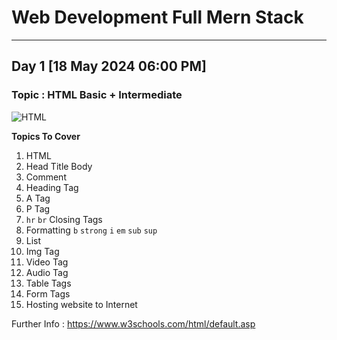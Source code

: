 # Web Development Full Mern Stack
---
## Day 1 [18 May 2024 06:00 PM]

### Topic : HTML Basic + Intermediate


![HTML](https://upload.wikimedia.org/wikipedia/commons/thumb/6/61/HTML5_logo_and_wordmark.svg/180px-HTML5_logo_and_wordmark.svg.png)


**Topics To Cover**
1. HTML 
1. Head Title Body
1. Comment
1. Heading Tag
1. A Tag
1. P Tag
1. `hr` `br` Closing Tags
1. Formatting `b` `strong` `i`  `em` `sub` `sup`
1. List
1. Img Tag
1. Video Tag
1. Audio Tag
1. Table Tags
1. Form Tags 
1. Hosting website to Internet

Further Info : https://www.w3schools.com/html/default.asp

